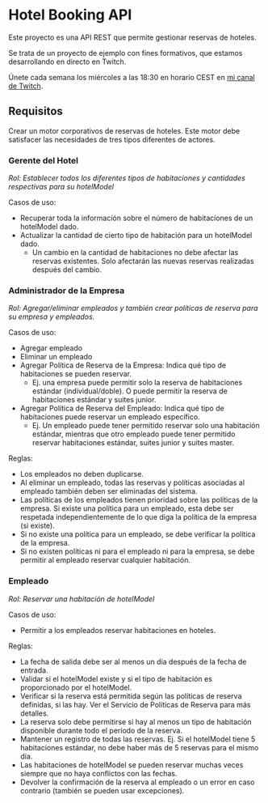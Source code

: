 # Hotel Booking API

Este proyecto es una API REST que permite gestionar reservas de hoteles.

Se trata de un proyecto de ejemplo con fines formativos, que estamos desarrollando en directo en Twitch.

Únete cada semana los miércoles a las 18:30 en horario CEST en [mi canal de Twitch](https://www.twitch.tv/ppardal).

## Requisitos

Crear un motor corporativos de reservas de hoteles. Este motor debe satisfacer las necesidades de tres tipos diferentes de actores.

### Gerente del Hotel

*Rol: Establecer todos los diferentes tipos de habitaciones y cantidades respectivas para su hotelModel*

Casos de uso:

- Recuperar toda la información sobre el número de habitaciones de un hotelModel dado.
- Actualizar la cantidad de cierto tipo de habitación para un hotelModel dado.
    - Un cambio en la cantidad de habitaciones no debe afectar las reservas existentes. Solo afectarán las nuevas reservas realizadas después del cambio.

### Administrador de la Empresa

*Rol: Agregar/eliminar empleados y también crear políticas de reserva para su empresa y empleados.*

Casos de uso:

- Agregar empleado
- Eliminar un empleado
- Agregar Política de Reserva de la Empresa: Indica qué tipo de habitaciones se pueden reservar.
    - Ej. una empresa puede permitir solo la reserva de habitaciones estándar (individual/doble). O puede permitir la reserva de habitaciones estándar y suites junior.
- Agregar Política de Reserva del Empleado: Indica qué tipo de habitaciones puede reservar un empleado específico.
    - Ej. Un empleado puede tener permitido reservar solo una habitación estándar, mientras que otro empleado puede tener permitido reservar habitaciones estándar, suites junior y suites master.

Reglas:

- Los empleados no deben duplicarse.
- Al eliminar un empleado, todas las reservas y políticas asociadas al empleado también deben ser eliminadas del sistema.
- Las políticas de los empleados tienen prioridad sobre las políticas de la empresa. Si existe una política para un empleado, esta debe ser respetada independientemente de lo que diga la política de la empresa (si existe).
- Si no existe una política para un empleado, se debe verificar la política de la empresa.
- Si no existen políticas ni para el empleado ni para la empresa, se debe permitir al empleado reservar cualquier habitación.

### Empleado

*Rol: Reservar una habitación de hotelModel*

Casos de uso:

- Permitir a los empleados reservar habitaciones en hoteles.

Reglas:

- La fecha de salida debe ser al menos un día después de la fecha de entrada.
- Validar si el hotelModel existe y si el tipo de habitación es proporcionado por el hotelModel.
- Verificar si la reserva está permitida según las políticas de reserva definidas, si las hay. Ver el Servicio de Políticas de Reserva para más detalles.
- La reserva solo debe permitirse si hay al menos un tipo de habitación disponible durante todo el período de la reserva.
- Mantener un registro de todas las reservas. Ej. Si el hotelModel tiene 5 habitaciones estándar, no debe haber más de 5 reservas para el mismo día.
- Las habitaciones de hotelModel se pueden reservar muchas veces siempre que no haya conflictos con las fechas.
- Devolver la confirmación de la reserva al empleado o un error en caso contrario (también se pueden usar excepciones).